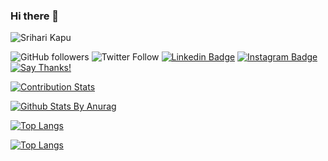 ### Hi there 👋

<!--
**sriharikapu/sriharikapu** is a ✨ _special_ ✨ repository because its `README.md` (this file) appears on your GitHub profile.

Here are some ideas to get you started:

- 🔭 I’m currently working on ...
- 🌱 I’m currently learning ...
- 👯 I’m looking to collaborate on ...
- 🤔 I’m looking for help with ...
- 💬 Ask me about ...
- 📫 How to reach me: ...
- 😄 Pronouns: ...
- ⚡ Fun fact: ...
-->
![Srihari Kapu](https://github.com/sriharikapu/sriharikapu/blob/master/CO.png?raw=true)

![GitHub followers](https://img.shields.io/github/followers/sriharikapu?style=social)
![Twitter Follow](https://img.shields.io/twitter/follow/sriharikapu?style=social)
[![Linkedin Badge](https://img.shields.io/badge/-sriharikapu-blue?style=flat-square&logo=Linkedin&logoColor=white&link=https://www.linkedin.com/in/sriharikapu/)](https://www.linkedin.com/in/sriharikapu/)
[![Instagram Badge](https://img.shields.io/badge/-sriharikapu-purple?style=flat-square&logo=Instagram&logoColor=white&link=https://www.instagram.com/sriharikapu/)](https://www.instagram.com/sriharikapu/)
[![Say Thanks!](https://img.shields.io/badge/Say%20Thanks-!-1EAEDB.svg)](https://saythanks.io/to/sriharikapu163@gmail.com)



[![Contribution Stats](https://github-contribution-stats.vercel.app/api/?username=sriharikapu)](https://github.com/LordDashMe/github-contribution-stats/)



[![Github Stats By Anurag](https://github-readme-stats.vercel.app/api?username=sriharikapu&show_icons=true&title_color=62BFAD&icon_color=79ff97&text_color=F7F8E8&bg_color=151515)](https://github.com/anuraghazra/github-readme-stats)

[![Top Langs](https://github-readme-stats.vercel.app/api/top-langs/?username=sriharikapu)](https://github.com/anuraghazra/github-readme-stats)

[![Top Langs](https://github-readme-stats.vercel.app/api/top-langs/?username=sriharikapu&hide=javascript,html)](https://github.com/anuraghazra/github-readme-stats)
